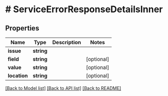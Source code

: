 # # ServiceErrorResponseDetailsInner

## Properties

Name | Type | Description | Notes
------------ | ------------- | ------------- | -------------
**issue** | **string** |  |
**field** | **string** |  | [optional]
**value** | **string** |  | [optional]
**location** | **string** |  | [optional]

[[Back to Model list]](../../README.md#models) [[Back to API list]](../../README.md#endpoints) [[Back to README]](../../README.md)
